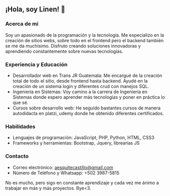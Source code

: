 ## ¡Hola, soy Linen! 👋

### Acerca de mí
Soy un apasionado de la programación y la tecnología. Me especializo en la creación de sitios webs, sobre todo en el frontend pero el backend también se me da muchísimo. Disfruto creando soluciones innovadoras y aprendiendo constantemente sobre nuevas tecnologías.

### Experiencia y Educación
- Desarrollador web en Trans JR Guatemala: Me encargué de la creación total de todo el sitio, desde frontend hasta backend. Ayudé en la creación de un sistema login y diferentes crud con manejos SQL.
- Ingeniería en Sistemas: Voy camino a la carrera de Ingeniería en Sistemas donde espero aprender más tecnologías y poner en práctica lo que sé.
- Cursos sobre desarrollo web: He seguido bastantes cursos de manera autodidacta en platzi, udemy donde he obtenido diferentes certificados.
  
### Habilidades
- Lenguajes de programación: JavaScript, PHP, Python, HTML, CSS3
- Frameworks y herramientas: Bootstrap, Jquery, librearías JS

### Contacto
- Correo electrónico: aesquitecastillo@gmail.com
- Número de Teléfono y Whatsapp: +502 3987-5815

No es mucho, pero sigo en constante aprendizaje y cada vez me ánimo a trabajar en más y más proyectos. Bye<3.
